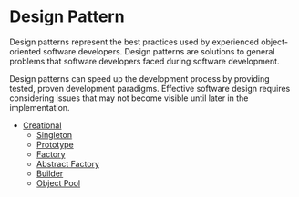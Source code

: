 # Design Pattern

Design patterns represent the best practices used by experienced object-oriented software developers. Design patterns are solutions to general problems that software developers faced during software development.

Design patterns can speed up the development process by providing tested, proven development paradigms. Effective software design requires considering issues that may not become visible until later in the implementation.

- [Creational](creational/README.md)
  - [Singleton](creational/Singleton.md)
  - [Prototype](creational/Prototype.md)
  - [Factory](creational/Factory.md)
  - [Abstract Factory](creational/Abstract_Factory.md)
  - [Builder](creational/Builder.md)
  - [Object Pool](creational/Object_Pool.md)


